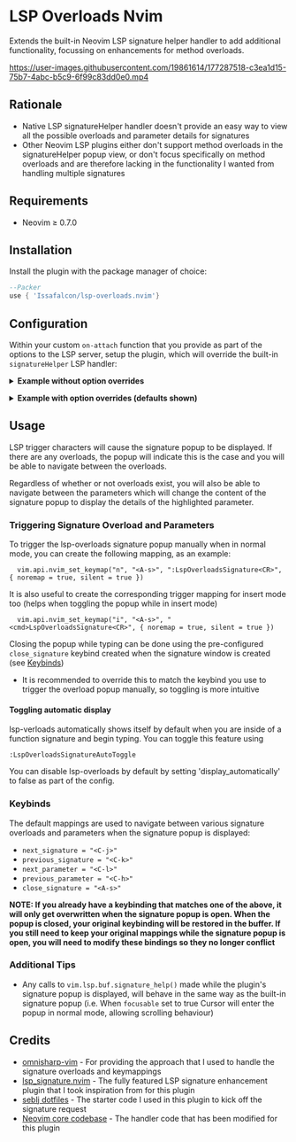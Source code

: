# LSP Overloads Nvim

Extends the built-in Neovim LSP signature helper handler to add additional functionality, focussing on enhancements
for method overloads.

https://user-images.githubusercontent.com/19861614/177287518-c3ea1d15-75b7-4abc-b5c9-6f99c83dd0e0.mp4

## Rationale

- Native LSP signatureHelper handler doesn't provide an easy way to view all the possible overloads and parameter details for signatures
- Other Neovim LSP plugins either don't support method overloads in the signatureHelper popup view, or don't focus specifically on method overloads
and are therefore lacking in the functionality I wanted from handling multiple signatures

## Requirements

- Neovim ≥ 0.7.0

## Installation

Install the plugin with the package manager of choice:

```lua
--Packer
use { 'Issafalcon/lsp-overloads.nvim'}
```

## Configuration

Within your custom `on-attach` function that you provide as part of the options to the LSP server, setup the plugin, which will override 
the built-in `signatureHelper` LSP handler:

<p>
<details>
<summary style='cursor: pointer'><b>Example without option overrides</b></summary>

```lua
  --- Guard against servers without the signatureHelper capability
  if client.server_capabilities.signatureHelpProvider then
    require('lsp-overloads').setup(client, { })
  end
```

</details>
</p>

<p>
<details>
<summary style='cursor: pointer'><b>Example with option overrides (defaults shown)</b></summary>

```lua
  --- Guard against servers without the signatureHelper capability
  if client.server_capabilities.signatureHelpProvider then
    require('lsp-overloads').setup(client, {
        -- UI options are mostly the same as those passed to vim.lsp.util.open_floating_preview
        ui = {
          border = "single"           -- The border to use for the signature popup window. Accepts same border values as |nvim_open_win()|.
          height = nil,               -- Height of the signature popup window (nil allows dynamic sizing based on content of the help)
          width = nil,                -- Width of the signature popup window (nil allows dynamic sizing based on content of the help)
          wrap = true,                -- Wrap long lines
          wrap_at = nil,              -- Character to wrap at for computing height when wrap enabled
          max_width = nil,            -- Maximum signature popup width
          max_height = nil,           -- Maximum signature popup height
          -- Events that will close the signature popup window: use {"CursorMoved", "CursorMovedI", "InsertCharPre"} to hide the window when typing
          close_events = { "CursorMoved", "BufHidden", "InsertLeave" },
          focusable = true,           -- Make the popup float focusable
          focus = false,              -- If focusable is also true, and this is set to true, navigating through overloads will focus into the popup window (probably not what you want)
          offset_x = 0,               -- Horizontal offset of the floating window relative to the cursor position
          offset_y = 0                -- Vertical offset of the floating window relative to the cursor position
          floating_window_above_cur_line = false -- Attempt to float the popup above the cursor position 
                                                 -- (note, if the height of the float would be greater than the space left above the cursor, it will default 
                                                 -- to placing the float below the cursor. The max_height option allows for finer tuning of this)
        },
        keymaps = {
          next_signature = "<C-j>",
          previous_signature = "<C-k>",
          next_parameter = "<C-l>",
          previous_parameter = "<C-h>",
          close_signature = "<A-s>"
        },
        display_automatically = true --enables the automatic display feature alternativelly you can manually request with LspOverloadsSignature
      })
  end
```

</details>
</p>

## Usage

LSP trigger characters will cause the signature popup to be displayed. If there are any overloads, the popup will indicate this is the case and
you will be able to navigate between the overloads.

Regardless of whether or not overloads exist, you will also be able to navigate between the parameters which will change the content of the signature popup to display
the details of the highlighted parameter.

### Triggering Signature Overload and Parameters

To trigger the lsp-overloads signature popup manually when in normal mode, you can create the following mapping, as an example:
```
  vim.api.nvim_set_keymap("n", "<A-s>", ":LspOverloadsSignature<CR>", { noremap = true, silent = true })
```

It is also useful to create the corresponding trigger mapping for insert mode too (helps when toggling the popup while in insert mode)
```
  vim.api.nvim_set_keymap("i", "<A-s>", "<cmd>LspOverloadsSignature<CR>", { noremap = true, silent = true })
```

Closing the popup while typing can be done using the pre-configured `close_signature` keybind created when the signature window is created (see [Keybinds](#keybinds))
- It is recommended to override this to match the keybind you use to trigger the overload popup manually, so toggling is more intuitive

#### Toggling automatic display
lsp-verloads automatically shows itself by default when you are inside of a function signature and begin typing.
You can toggle this feature using 
```
:LspOverloadsSignatureAutoToggle
```
You can disable lsp-overloads by default by setting 'display_automatically' to false as part of the config.


### Keybinds
The default mappings are used to navigate between various signature overloads and parameters when the signature popup is displayed:
- `next_signature = "<C-j>"`
- `previous_signature = "<C-k>"`
- `next_parameter = "<C-l>"`
- `previous_parameter = "<C-h>"`
- `close_signature = "<A-s>"`

**NOTE: If you already have a keybinding that matches one of the above, it will only get overwritten when the signature popup is open. When the popup is closed, your original keybinding will be restored in the buffer. If you still need to keep your original mappings while the signature popup is open, you will need to modify these bindings so they no longer conflict** 

### Additional Tips

- Any calls to `vim.lsp.buf.signature_help()` made while the plugin's signature popup is displayed, will behave
in the same way as the built-in signature popup (i.e. When `focusable` set to true Cursor will enter the popup in normal mode, allowing scrolling behaviour)

## Credits

- [omnisharp-vim](https://github.com/OmniSharp/omnisharp-vim/blob/master/autoload/OmniSharp/actions/signature.vim) - For providing the approach that I used to handle the signature overloads and keymappings
- [lsp_signature.nvim](https://github.com/ray-x/lsp_signature.nvim) - The fully featured LSP signature enhancement plugin that I took inspiration from for this plugin
- [seblj dotfiles](https://github.com/seblj/dotfiles/blob/master/nvim/lua/config/lspconfig/signature.lua) - The starter code I used in this plugin to kick off the signature request
- [Neovim core codebase](https://github.com/neovim/neovim/blob/1a20aed3fb35e00f96aa18abb69d35912c9e119d/runtime/lua/vim/lsp/handlers.lua#L382) - The handler code that has been modified for this plugin
